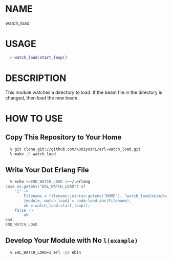 NAME
====

watch_load

USAGE
=====

``` erlang
  > watch_load:start_loop()
```

DESCRIPTION
===========

This module watches a directory to load.
If the beam file in the directory is changed,
then load the new beam.

HOW TO USE
==========

Copy This Repository to Your Home
---------------------------------

``` zsh
  % git clone git://github.com/kuniyoshi/erl-watch_load.git
  % make -C watch_load
```

Write Your Dot Erlang File
--------------------------

``` zsh
  % echo <<END_WATCH_LOAD >>~/.erlang
case os:getenv("ERL_WATCH_LOAD") of
    "1" ->
        Filename = filename:join(os:getenv("HOME"), "watch_load/ebin/watch_load"),
        {module, watch_load} = code:load_abs(Filename),
        ok = watch_load:start_loop();
    false ->
        ok
end.
END_WATCH_LOAD
```

Develop Your Module with No `l(example)`
----------------------------------------

``` zsh
  % ERL_WATCH_LOAD=1 erl -pa ebin
```
